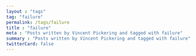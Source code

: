 ```yaml
---
layout : "tags"
tag: "failure"
permalink: /tags/failure
title : "failure"
meta : "Posts written by Vincent Pickering and tagged with failure"
summary : "Posts written by Vincent Pickering and tagged with failure"
twitterCard: false
---
```

